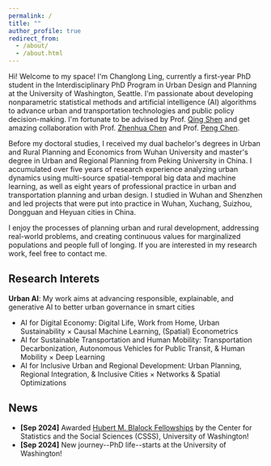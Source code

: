 ```yaml
---
permalink: /
title: ""
author_profile: true
redirect_from: 
  - /about/
  - /about.html
---
```


Hi! Welcome to my space! I'm Changlong Ling, currently a first-year PhD student in the Interdisciplinary PhD Program in Urban Design and Planning at the University of Washington, Seattle. I'm passionate about developing nonparametric statistical methods and artificial intelligence (AI) algorithms to advance urban and transportation technologies and public policy decision-making. I'm fortunate to be advised by Prof. [Qing Shen](https://urbdp.be.uw.edu/people/qing-shen/) and get amazing collaboration with Prof. [Zhenhua Chen](https://knowlton.osu.edu/people/chen.7172) and Prof. [Peng Chen](https://www.usf.edu/arts-sciences/departments/public-affairs/people/pchen.aspx). 

Before my doctoral studies, I received my dual bachelor's degrees in Urban and Rural Planning and Economics from Wuhan University and master's degree in Urban and Regional Planning from Peking University in China. I accumulated over five years of research experience analyzing urban dynamics using multi-source spatial-temporal big data and machine learning, as well as eight years of professional practice in urban and transportation planning and urban design. I studied in Wuhan and Shenzhen and led projects that were put into practice in Wuhan, Xuchang, Suizhou, Dongguan and Heyuan cities in China.

I enjoy the processes of planning urban and rural development, addressing real-world problems, and creating continuous values for marginalized populations and people full of longing. If you are interested in my research work, feel free to contact me.

Research Interets
-----
**Urban AI**: My work aims at advancing responsible, explainable, and generative AI to better urban governance in smart cities
- AI for Digital Economy: Digital Life, Work from Home, Urban Sustainability × Causal Machine Learning, (Spatial) Econometrics
- AI for Sustainable Transportation and Human Mobility: Transportation Decarbonization, Autonomous Vehicles for Public Transit, & Human Mobility × Deep Learning
- AI for Inclusive Urban and Regional Development: Urban Planning, Regional Integration, & Inclusive Cities × Networks & Spatial Optimizations

News
-----
- **[Sep 2024]** Awarded [Hubert M. Blalock Fellowships](https://csss.uw.edu/about/blalock-fellowship) by the Center for Statistics and the Social Sciences (CSSS), University of Washington!
- **[Sep 2024]** New journey--PhD life--starts at the University of Washington!


